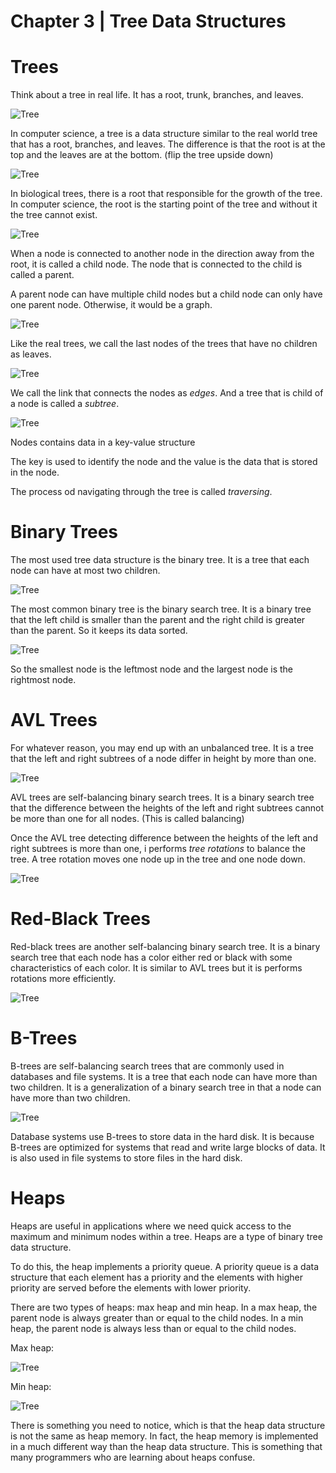 # Chapter 3 | Tree Data Structures

# Trees

Think about a tree in real life. It has a root, trunk, branches, and leaves.

![Tree](assets/chapter3/tree.png)

In computer science, a tree is a data structure similar to the real world tree that has a root, branches, and leaves. The difference is that the root is at the top and the leaves are at the bottom. (flip the tree upside down)

![Tree](assets/chapter3/tree-in-computer-science.png)

In biological trees, there is a root that responsible for the growth of the tree. In computer science, the root is the starting point of the tree and without it the tree cannot exist.

![Tree](assets/chapter3/root-node.png)

When a node is connected to another node in the direction away from the root, it is called a child node. The node that is connected to the child is called a parent.

A parent node can have multiple child nodes but a child node can only have one parent node. Otherwise, it would be a graph.

![Tree](assets/chapter3/parent-child.png)

Like the real trees, we call the last nodes of the trees that have no children as leaves.

![Tree](assets/chapter3/leaves.png)

We call the link that connects the nodes as *edges*. And a tree that is child of a node is called a *subtree*.

![Tree](assets/chapter3/edges-subtree.png)

Nodes contains data in a key-value structure

The key is used to identify the node and the value is the data that is stored in the node.

The process od navigating through the tree is called *traversing*.

# Binary Trees

The most used tree data structure is the binary tree. It is a tree that each node can have at most two children.

![Tree](assets/chapter3/binary-tree.png)

The most common binary tree is the binary search tree. It is a binary tree that the left child is smaller than the parent and the right child is greater than the parent. So it keeps its data sorted.

![Tree](assets/chapter3/binary-search-tree.png)

So the smallest node is the leftmost node and the largest node is the rightmost node.

# AVL Trees

For whatever reason, you may end up with an unbalanced tree. It is a tree that the left and right subtrees of a node differ in height by more than one.

![Tree](assets/chapter3/unbalanced-tree.png)

AVL trees are self-balancing binary search trees. It is a binary search tree that the difference between the heights of the left and right subtrees cannot be more than one for all nodes. (This is called balancing)

Once the AVL tree detecting difference between the heights of the left and right subtrees is more than one, i performs *tree rotations* to balance the tree. A tree rotation moves one node up in the tree and one node down.

![Tree](assets/chapter3/balanced-tree.png)

# Red-Black Trees

Red-black trees are another self-balancing binary search tree. It is a binary search tree that each node has a color either red or black with some characteristics of each color. It is similar to AVL trees but it is performs rotations more efficiently.

![Tree](assets/chapter3/red-black-tree.png)

# B-Trees

B-trees are self-balancing search trees that are commonly used in databases and file systems. It is a tree that each node can have more than two children. It is a generalization of a binary search tree in that a node can have more than two children.

![Tree](assets/chapter3/b-tree.png)

Database systems use B-trees to store data in the hard disk. It is because B-trees are optimized for systems that read and write large blocks of data. It is also used in file systems to store files in the hard disk.

# Heaps

Heaps are useful in applications where we need quick access to the maximum and minimum nodes within a tree. Heaps are a type of binary tree data structure.

To do this, the heap implements a priority queue. A priority queue is a data structure that each element has a priority and the elements with higher priority are served before the elements with lower priority.

There are two types of heaps: max heap and min heap. In a max heap, the parent node is always greater than or equal to the child nodes. In a min heap, the parent node is always less than or equal to the child nodes.

Max heap:

![Tree](assets/chapter3/max-heap.png)

Min heap:

![Tree](assets/chapter3/min-heap.png)

There is something you need to notice, which is that the heap data structure is not the same as heap memory. In fact, the heap memory is implemented in a much different way than the heap data structure. This is something that many programmers who are learning about heaps confuse.
